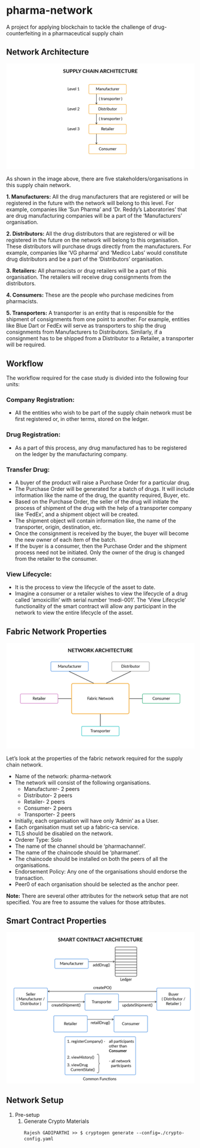 # pharma-network
A project for applying blockchain to tackle the challenge of drug-counterfeiting in a pharmaceutical supply chain

## Network Architecture

![](images/Network_Blueprint.png)


As shown in the image above, there are five stakeholders/organisations in this supply chain network.

 

**1. Manufacturers:** All the drug manufacturers that are registered or will be registered in the future with the network will belong to this level. For example, companies like ‘Sun Pharma’ and ‘Dr. Reddy’s Laboratories’ that are drug manufacturing companies will be a part of the ‘Manufacturers’ organisation.

 

**2. Distributors:** All the drug distributors that are registered or will be registered in the future on the network will belong to this organisation. These distributors will purchase drugs directly from the manufacturers. For example, companies like ‘VG pharma’ and ‘Medico Labs’ would constitute drug distributors and be a part of the ‘Distributors’ organisation.

 

**3. Retailers:** All pharmacists or drug retailers will be a part of this organisation. The retailers will receive drug consignments from the distributors. 

 

**4. Consumers:** These are the people who purchase medicines from pharmacists. 

 

**5. Transporters:** A transporter is an entity that is responsible for the shipment of consignments from one point to another. For example, entities like Blue Dart or FedEx will serve as transporters to ship the drug consignments from Manufacturers to Distributors. Similarly, if a consignment has to be shipped from a Distributor to a Retailer, a transporter will be required. 


## Workflow
The workflow required for the case study is divided into the following four units:

 

### Company Registration: 
-   All the entities who wish to be part of the supply chain network must be first registered or, in other terms, stored on the ledger. 
### Drug Registration:
-   As a part of this process, any drug manufactured has to be registered on the ledger by the manufacturing company. 
### Transfer Drug:
-   A buyer of the product will raise a Purchase Order for a particular drug.
-   The Purchase Order will be generated for a batch of drugs. It will include information like the name of the drug, the quantity required, Buyer, etc.
-   Based on the Purchase Order, the seller of the drug will initiate the process of shipment of the drug with the help of a transporter company like ‘FedEx’, and a shipment object will be created.
-   The shipment object will contain information like, the name of the transporter, origin, destination, etc.
-   Once the consignment is received by the buyer, the buyer will become the new owner of each item of the batch. 
-   If the buyer is a consumer, then the Purchase Order and the shipment process need not be initiated. Only the owner of the drug is changed from the retailer to the consumer. 
### View Lifecycle: 
-   It is the process to view the lifecycle of the asset to date. 
-   Imagine a consumer or a retailer wishes to view the lifecycle of a drug called ‘amoxicillin’ with serial number ‘medi-001’. The ‘View Lifecycle’ functionality of the smart contract will allow any participant in the network to view the entire lifecycle of the asset.


## Fabric Network Properties

![](images/Network_Architecture.png)

Let’s look at the properties of the fabric network required for the supply chain network.

-   Name of the network: pharma-network
-   The network will consist of the following organisations.
    -   Manufacturer- 2 peers
    -   Distributor-  2 peers
    -   Retailer- 2 peers
    -   Consumer- 2 peers
    -   Transporter- 2 peers
-   Initially, each organisation will have only ‘Admin’ as a User.
-   Each organisation must set up a fabric-ca service.
-   TLS should be disabled on the network.
-   Orderer Type: Solo
-   The name of the channel should be ‘pharmachannel’.
-   The name of the chaincode should be ‘pharmanet’.
-   The chaincode should be installed on both the peers of all the organisations.
-   Endorsement Policy: Any one of the organisations should endorse the transaction.
-   Peer0 of each organisation should be selected as the anchor peer.
 

**Note:** There are several other attributes for the network setup that are not specified. You are free to assume the values for those attributes.

## Smart Contract Properties
![](images/Smart_Contract_Flow.png)

## Network Setup

1. Pre-setup
    1. Generate Crypto Materials
		```console
        Rajesh GADIPARTHI >> $ cryptogen generate --config=./crypto-config.yaml
